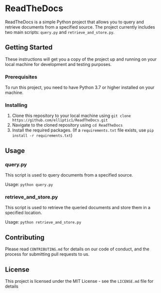 # ReadTheDocs

ReadTheDocs is a simple Python project that allows you to query and retrieve documents from a specified source. The project currently includes two main scripts: `query.py` and `retrieve_and_store.py`.

## Getting Started

These instructions will get you a copy of the project up and running on your local machine for development and testing purposes.

### Prerequisites

To run this project, you need to have Python 3.7 or higher installed on your machine.

### Installing

1. Clone this repository to your local machine using `git clone https://github.com/elliptic1/ReadTheDocs.git`
2. Navigate to the cloned repository using `cd ReadTheDocs`
3. Install the required packages. (If a `requirements.txt` file exists, use `pip install -r requirements.txt`)

## Usage

### query.py

This script is used to query documents from a specified source.

Usage: `python query.py`

### retrieve_and_store.py

This script is used to retrieve the queried documents and store them in a specified location.

Usage: `python retrieve_and_store.py`

## Contributing

Please read `CONTRIBUTING.md` for details on our code of conduct, and the process for submitting pull requests to us.

## License

This project is licensed under the MIT License - see the `LICENSE.md` file for details

